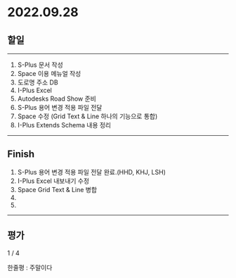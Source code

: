 # 2022.09.28

## 할일

------

1. S-Plus 문서 작성
2. Space 이용 메뉴얼 작성
3. 도로명 주소 DB
4. I-Plus Excel
5. Autodesks Road Show 준비
6. S-Plus 용어 변경 적용 파일 전달
7. Space 수정 (Grid Text & Line 하나의 기능으로 통합)
8. I-Plus Extends Schema 내용 정리








------

## Finish

1. S-Plus 용어 변경 적용 파일 전달 완료.(HHD, KHJ, LSH)
2. I-Plus Excel 내보내기 수정
3. Space Grid Text & Line 병합
4. 
5. 


------

## 평가

  1 / 4

한줄평 : 주말이다